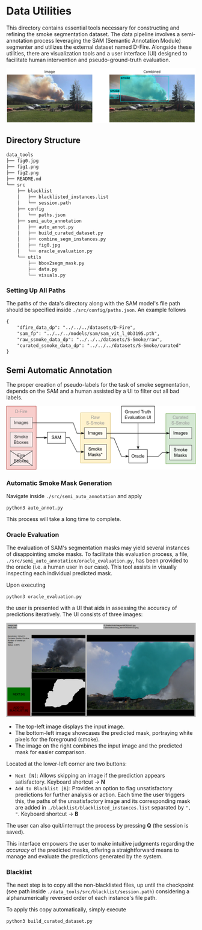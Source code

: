 # Data Utilities

This directory contains essential tools necessary for constructing and refining the smoke segmentation dataset. The data pipeline involves a semi-annotation process leveraging the SAM (Semantic Annotation Module) segmenter and utilizes the external dataset named D-Fire. Alongside these utilities, there are visualization tools and a user interface (UI) designed to facilitate human intervention and pseudo-ground-truth evaluation.

![](./fig0.jpg)

## Directory Structure

```
data_tools
├── fig0.jpg
├── fig1.png
├── fig2.png
├── README.md
└── src
    ├── blacklist
    │   ├── blacklisted_instances.list
    │   └── session.path
    ├── config
    │   └── paths.json
    ├── semi_auto_annotation
    │   ├── auto_annot.py
    │   ├── build_curated_dataset.py
    │   ├── combine_segm_instances.py
    │   ├── fig0.jpg
    │   └── oracle_evaluation.py
    └── utils
        ├── bbox2segm_mask.py
        ├── data.py
        └── visuals.py
```

### Setting Up All Paths

The paths of the data's directory along with the SAM model's file path should be specified inside `./src/config/paths.json`. An example follows
```
{
    "dfire_data_dp": "../../../datasets/D-Fire",
    "sam_fp": "../../../models/sam/sam_vit_l_0b3195.pth",
    "raw_ssmoke_data_dp": "../../../datasets/S-Smoke/raw",
    "curated_ssmoke_data_dp": "../../../datasets/S-Smoke/curated"
}
```

## Semi Automatic Annotation

The proper creation of pseudo-labels for the task of smoke segmentation, depends on the SAM and a human assisted by a UI to filter out all bad labels.

![](./fig2.png)

### Automatic Smoke Mask Generation

Navigate inside `./src/semi_auto_annotation` and apply
```
python3 auto_annot.py
```
This process will take a long time to complete.

### Oracle Evaluation

The evaluation of SAM's segmentation masks may yield several instances of disappointing smoke masks. To facilitate this evaluation process, a file, `./src/semi_auto_annotation/oracle_evaluation.py`, has been provided to the oracle (i.e. a human user in our case). This tool assists in visually inspecting each individual predicted mask.

Upon executing
```
python3 oracle_evaluation.py
```
the user is presented with a UI that aids in assessing the accuracy of predictions iteratively. The UI consists of three images:

![](./fig1.png)

- The top-left image displays the input image.
- The bottom-left image showcases the predicted mask, portraying white pixels for the foreground (smoke).
- The image on the right combines the input image and the predicted mask for easier comparison.

Located at the lower-left corner are two buttons:

- `Next [N]`: Allows skipping an image if the prediction appears satisfactory. Keyboard shortcut -> **N**
- `Add to Blacklist [B]`: Provides an option to flag unsatisfactory predictions for further analysis or action. Each time the user triggers this, the paths of the unsatisfactory image and its corresponding mask are added in `./blacklist/blacklisted_instances.list` separated by `", "`. Keyboard shortcut -> **B**

The user can also quit/interrupt the process by pressing **Q** (the session is saved).

This interface empowers the user to make intuitive judgments regarding the *accuracy* of the predicted masks, offering a straightforward means to manage and evaluate the predictions generated by the system.

### Blacklist

The next step is to copy all the non-blacklisted files, up until the checkpoint (see path inside `./data_tools/src/blacklist/session.path`) considering a alphanumerically reversed order of each instance's file path.

To apply this copy automatically, simply execute
```
python3 build_curated_dataset.py
```




